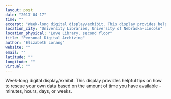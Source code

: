 ```yaml
---
layout: post
date: "2017-04-17"
time: ""
excerpt: "Week-long digital display/exhibit. This display provides helpful tips on how to rescue your own data based on the amount of time you have ..."
location_city: "University Libraries, University of Nebraska-Lincoln"
location_physical: "Love Library, second floor"
title: "Personal Digital Archiving"
author: "Elizabeth Lorang"
website: ""
email: ""
latitude: ""
longitude: ""
virtual: ""
---
```


Week-long digital display/exhibit. This display provides helpful tips on how to rescue your own data based on the amount of time you have available - minutes, hours, days, or weeks.
